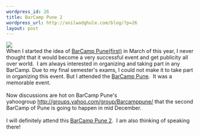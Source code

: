 ```yaml
--- 
wordpress_id: 26
title: BarCamp Pune 2
wordpress_url: http://anilwadghule.com/blog/?p=26
layout: post
---
```

<p><a href="http://barcamp.org/BarCampPune2" target="_new" atomicselection="true"><img src="http://img142.imageshack.us/img142/8996/snipshotgh6.jpg"></a><br />When I started the idea of <a href="http://barcamp.org/BarCampPune">BarCamp Pune(first)</a>&nbsp;in March of this year, I never thought that it would become a very successful event and get publicity all over world.&nbsp; I am always interested in organizing and taking part in any BarCamp.&nbsp;Due to my final semester's exams, I could not&nbsp;make it to take part in organizing this event. But I attended the <a href="http://barcamp.org/BarCampPune">BarCamp Pune</a>.&nbsp; It was a memorable event.<br /><br />Now discussions are&nbsp;hot&nbsp;on BarCamp Pune's yahoogroup&nbsp;<a href="http://groups.yahoo.com/group/Barcamppune/">http://groups.yahoo.com/group/Barcamppune/</a>&nbsp;that the second BarCamp of Pune is going to happen in mid December.<br /><br />I will definitely attend this <a href="http://barcamp.org/BarCampPune2">BarCamp Pune 2</a>.&nbsp; I am also thinking of speaking there!</p>
